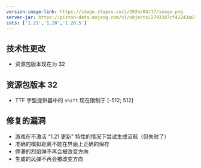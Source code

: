 ```yaml
---
version-image-link: https://image.stapxs.cn/i/2024/04/17/image.png
server-jar: https://piston-data.mojang.com/v1/objects/2793397cf42243a69fca37ff0887e8560a36c583/server.jar
cats: ['1.21','1.20','1.20.5']
---
```

## 技术性更改
* 资源包版本现在为 32

## 资源包版本 32
* TTF 字型提供器中的 `shift` 现在限制于 [-512; 512]

## 修复的漏洞
* 游戏在不激活 “1.21 更新” 特性的情况下尝试生成沼骸（但失败了）
* 准确的模拟距离不能在界面上正确的保存
* 停滞的烈焰弹不再会被改变方向
* 生成的风弹不再会被改变方向
